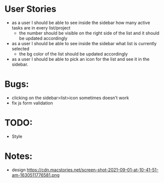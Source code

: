 # User Stories

-   as a user I should be able to see inside the sidebar how many active tasks are in every list/project
    -   the number should be visible on the right side of the list and it should be updated accordingly
-   as a user I should be able to see inside the sidebar what list is currently selected
    -   the bg color of the list should be updated accordingly
-   as a user I should be able to pick an icon for the list and see it in the sidebar.

# Bugs:

-   clicking on the sidebar>list>icon sometimes doesn't work
-   fix js form validation

# TODO:

-   Style

# Notes:

-   design https://cdn.macstories.net/screen-shot-2021-09-01-at-10-41-51-am-1630511776581.png
